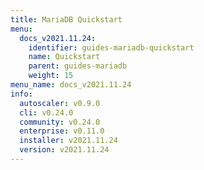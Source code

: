 ```yaml
---
title: MariaDB Quickstart
menu:
  docs_v2021.11.24:
    identifier: guides-mariadb-quickstart
    name: Quickstart
    parent: guides-mariadb
    weight: 15
menu_name: docs_v2021.11.24
info:
  autoscaler: v0.9.0
  cli: v0.24.0
  community: v0.24.0
  enterprise: v0.11.0
  installer: v2021.11.24
  version: v2021.11.24
---
```


